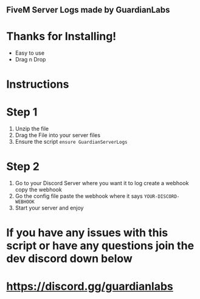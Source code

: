 ## FiveM Server Logs made by GuardianLabs
# Thanks for Installing! 

- Easy to use 
- Drag n Drop

# Instructions

# Step 1 

1. Unzip the file 
2. Drag the File into your server files
3. Ensure the script `ensure GuardianServerLogs`

# Step 2 

1. Go to your Discord Server where you want it to log create a webhook copy the webhook
2. Go the config file paste the webhook where it says `YOUR-DISCORD-WEBHOOK`
3. Start your server and enjoy

# If you have any issues with this script or have any questions join the dev discord down below
# https://discord.gg/guardianlabs